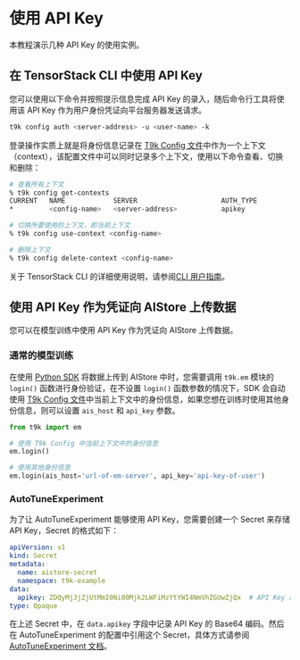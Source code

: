 # 使用 API Key

本教程演示几种 API Key 的使用实例。

## 在 TensorStack CLI 中使用 API Key

您可以使用以下命令并按照提示信息完成 API Key 的录入，随后命令行工具将使用该 API Key 作为用户身份凭证向平台服务器发送请求。

```bash
t9k config auth <server-address> -u <user-name> -k
```

登录操作实质上就是将身份信息记录在 [T9k Config 文件](../tools/cli-t9k/guide.md#配置文件)中作为一个上下文（context），该配置文件中可以同时记录多个上下文，使用以下命令查看、切换和删除：

```bash
# 查看所有上下文
% t9k config get-contexts
CURRENT   NAME            SERVER                     AUTH_TYPE
*         <config-name>   <server-address>           apikey

# 切换所要使用的上下文，即当前上下文
% t9k config use-context <config-name>

# 删除上下文
% t9k config delete-context <config-name>
```

关于 TensorStack CLI 的详细使用说明，请参阅[CLI 用户指南](../tools/cli-t9k/guide.md)。

## 使用 API Key 作为凭证向 AIStore 上传数据

您可以在模型训练中使用 API Key 作为凭证向 AIStore 上传数据。

### 通常的模型训练

<!-- 在通常的模型训练中（不论是单个设备训练还是分布式训练）使用 AIStore 记录训练数据时，您需要在调用 `t9k.em` 模块的 `login()` 函数时提供 API Key，如下所示： -->

在使用 [Python SDK](../tools/python-sdk-t9k/index.md) 将数据上传到 AIStore 中时，您需要调用 `t9k.em` 模块的 `login()` 函数进行身份验证，在不设置 `login()` 函数参数的情况下，SDK 会自动使用 [T9k Config 文件](../tools/cli-t9k/guide.md#配置文件)中当前上下文中的身份信息，如果您想在训练时使用其他身份信息，则可以设置 `ais_host` 和 `api_key` 参数。

```python
from t9k import em

# 使用 T9k Config 中当前上下文中的身份信息
em.login()

# 使用其他身份信息
em.login(ais_host='url-of-em-server', api_key='api-key-of-user')
```

### AutoTuneExperiment

为了让 AutoTuneExperiment 能够使用 API Key，您需要创建一个 Secret 来存储 API Key，Secret 的格式如下：

```yaml
apiVersion: v1
kind: Secret
metadata:
  name: aistore-secret
  namespace: t9k-example
data:
  apikey: ZDQyMjJjZjUtMmI0Ni00Mjk2LWFiMzYtYWI4NmVhZGUwZjQx  # API Key 的 Base64 编码
type: Opaque
```

在上述 Secret 中，在 `data.apikey` 字段中记录 API Key 的 Base64 编码。然后在 AutoTuneExperiment 的配置中引用这个 Secret，具体方式请参阅 [AutoTuneExperiment 文档](../modules/building/autotuneexperiment.md#aistore-的使用)。
